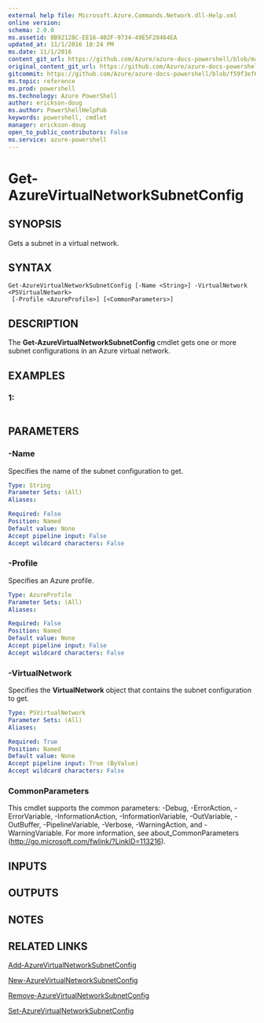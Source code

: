 ```yaml
---
external help file: Microsoft.Azure.Commands.Network.dll-Help.xml
online version: 
schema: 2.0.0
ms.assetid: 8B92128C-EE16-402F-9734-49E5F28464EA
updated_at: 11/1/2016 10:24 PM
ms.date: 11/1/2016
content_git_url: https://github.com/Azure/azure-docs-powershell/blob/master/azureps-cmdlets-docs/ResourceManager/AzureRM.Network/v0.9.8/Get-AzureVirtualNetworkSubnetConfig.md
original_content_git_url: https://github.com/Azure/azure-docs-powershell/blob/master/azureps-cmdlets-docs/ResourceManager/AzureRM.Network/v0.9.8/Get-AzureVirtualNetworkSubnetConfig.md
gitcommit: https://github.com/Azure/azure-docs-powershell/blob/f59f3ef60bc592383812213e69fd77ba950759ed/azureps-cmdlets-docs/ResourceManager/AzureRM.Network/v0.9.8/Get-AzureVirtualNetworkSubnetConfig.md
ms.topic: reference
ms.prod: powershell
ms.technology: Azure PowerShell
author: erickson-doug
ms.author: PowerShellHelpPub
keywords: powershell, cmdlet
manager: erickson-doug
open_to_public_contributors: False
ms.service: azure-powershell
---
```


# Get-AzureVirtualNetworkSubnetConfig

## SYNOPSIS
Gets a subnet in a virtual network.

## SYNTAX

```
Get-AzureVirtualNetworkSubnetConfig [-Name <String>] -VirtualNetwork <PSVirtualNetwork>
 [-Profile <AzureProfile>] [<CommonParameters>]
```

## DESCRIPTION
The **Get-AzureVirtualNetworkSubnetConfig** cmdlet gets one or more subnet configurations in an Azure virtual network.

## EXAMPLES

### 1:
```

```

## PARAMETERS

### -Name
Specifies the name of the subnet configuration to get.

```yaml
Type: String
Parameter Sets: (All)
Aliases: 

Required: False
Position: Named
Default value: None
Accept pipeline input: False
Accept wildcard characters: False
```

### -Profile
Specifies an Azure profile.

```yaml
Type: AzureProfile
Parameter Sets: (All)
Aliases: 

Required: False
Position: Named
Default value: None
Accept pipeline input: False
Accept wildcard characters: False
```

### -VirtualNetwork
Specifies the **VirtualNetwork** object that contains the subnet configuration to get.

```yaml
Type: PSVirtualNetwork
Parameter Sets: (All)
Aliases: 

Required: True
Position: Named
Default value: None
Accept pipeline input: True (ByValue)
Accept wildcard characters: False
```

### CommonParameters
This cmdlet supports the common parameters: -Debug, -ErrorAction, -ErrorVariable, -InformationAction, -InformationVariable, -OutVariable, -OutBuffer, -PipelineVariable, -Verbose, -WarningAction, and -WarningVariable. For more information, see about_CommonParameters (http://go.microsoft.com/fwlink/?LinkID=113216).

## INPUTS

## OUTPUTS

## NOTES

## RELATED LINKS

[Add-AzureVirtualNetworkSubnetConfig](xref:ResourceManager/AzureRM.Network/v0.9.8/Add-AzureVirtualNetworkSubnetConfig.md)

[New-AzureVirtualNetworkSubnetConfig](xref:ResourceManager/AzureRM.Network/v0.9.8/New-AzureVirtualNetworkSubnetConfig.md)

[Remove-AzureVirtualNetworkSubnetConfig](xref:ResourceManager/AzureRM.Network/v0.9.8/Remove-AzureVirtualNetworkSubnetConfig.md)

[Set-AzureVirtualNetworkSubnetConfig](xref:ResourceManager/AzureRM.Network/v0.9.8/Set-AzureVirtualNetworkSubnetConfig.md)


